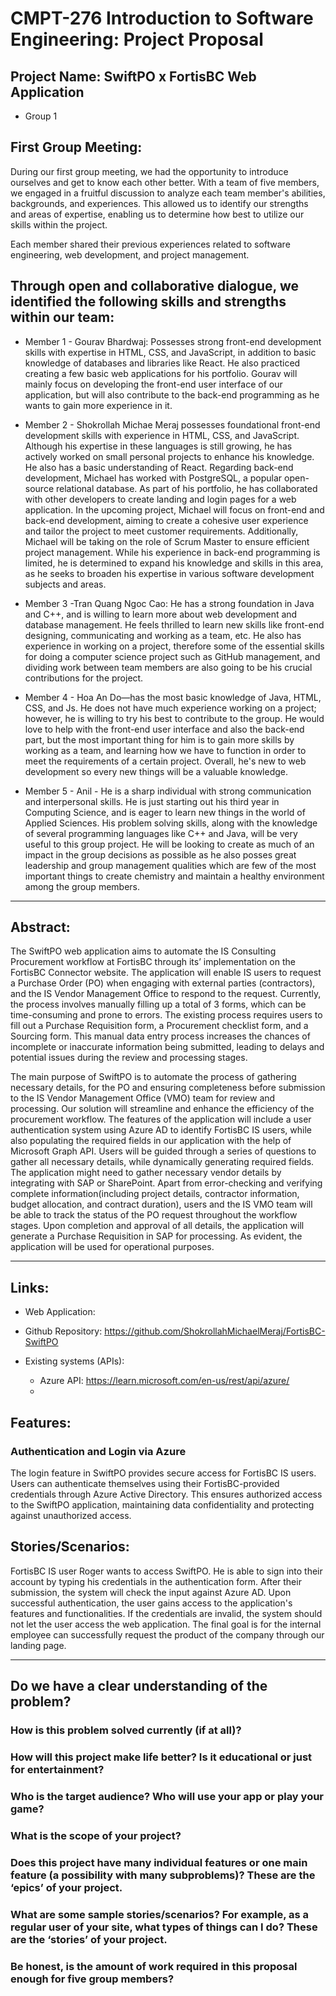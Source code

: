 # CMPT-276 Introduction to Software Engineering: Project Proposal

## Project Name: SwiftPO x FortisBC Web Application
- Group 1



## First Group Meeting:

During our first group meeting, we had the opportunity to introduce ourselves and get to know each other better. With a team of five members, we engaged in a fruitful discussion to analyze each team member's abilities, backgrounds, and experiences. This allowed us to identify our strengths and areas of expertise, enabling us to determine how best to utilize our skills within the project.

Each member shared their previous experiences related to software engineering, web development, and project management.

## Through open and collaborative dialogue, we identified the following skills and strengths within our team:

- Member 1 - Gourav Bhardwaj: Possesses strong front-end development skills with expertise in HTML, CSS, and JavaScript, in addition to basic knowledge of databases and libraries like React. He also practiced creating a few basic web applications for his portfolio. Gourav will mainly focus on developing the front-end user interface of our application, but will also contribute to the back-end programming as he wants to gain more experience in it.

- Member 2 -  Shokrollah Michae Meraj possesses foundational front-end development skills with experience in HTML, CSS, and JavaScript. Although his expertise in these languages is still growing, he has actively worked on small personal projects to enhance his knowledge. He also has a basic understanding of React. Regarding back-end development, Michael has worked with PostgreSQL, a popular open-source relational database. As part of his portfolio, he has collaborated with other developers to create landing and login pages for a web application. In the upcoming project, Michael will focus on front-end and back-end development, aiming to create a cohesive user experience and tailor the project to meet customer requirements. Additionally, Michael will be taking on the role of Scrum Master to ensure efficient project management. While his experience in back-end programming is limited, he is determined to expand his knowledge and skills in this area, as he seeks to broaden his expertise in various software development subjects and areas.

- Member 3 -Tran Quang Ngoc Cao: He has a strong foundation in Java and C++, and is willing to learn more about web development and database management. He feels thrilled to learn new skills like front-end designing, communicating and working as a team, etc. He also has experience in working on a project, therefore some of the essential skills for doing a computer science project such as GitHub management, and dividing work between team members are also going to be his crucial contributions for the project.

- Member 4 - Hoa An Do—has the most basic knowledge of Java, HTML, CSS, and Js. He does not have much experience working on a project; however, he is willing to try his best to contribute to the group. He would love to help with the front-end user interface and also the back-end part, but the most important thing for him is to gain more skills by working as a team, and learning how we have to function in order to meet the requirements of a certain project. Overall, he's new to web development so every new things will be a valuable knowledge.


- Member 5 - Anil - He is a sharp individual with strong communication 
and interpersonal skills. He is just starting out his third year in 
Computing Science, and is eager to learn new things in the world of Applied Sciences. His problem solving skills, along with the knowledge of several programming languages like C++ and Java, will be very useful to this group project. He will be looking to create as much of an impact in the group decisions as possible as he also posses great leadership and group management qualities which are few of the most important things to create chemistry and maintain a healthy environment among the group members. 

___

## Abstract:

The SwiftPO web application aims to automate the IS Consulting Procurement workflow at FortisBC through its’ implementation on the FortisBC Connector website. The application will enable IS users to request a Purchase Order (PO) when engaging with external parties (contractors), and the IS Vendor Management Office to respond to the request. Currently, the process involves manually filling up a total of 3 forms, which can be time-consuming and prone to errors. The existing process requires users to fill out a Purchase Requisition form, a Procurement checklist form, and a Sourcing form. This manual data entry process increases the chances of incomplete or inaccurate information being submitted, leading to delays and potential issues during the review and processing stages.

The main purpose of SwiftPO is to automate the process of gathering necessary details, for the PO and ensuring completeness before submission to the IS Vendor Management Office (VMO) team for review and processing. Our solution will streamline and enhance the efficiency of the procurement workflow. The features of the application will include a user authentication system using Azure AD to identify FortisBC IS users, while also populating the required fields in our application with the help of Microsoft Graph API. Users will be guided through a series of questions to gather all necessary details, while dynamically generating required fields. The application might need to gather necessary vendor details by integrating with SAP or SharePoint. Apart from error-checking and verifying complete information(including project details, contractor information, budget allocation, and contract duration), users and the IS VMO team will be able to track the status of the PO request throughout the workflow stages. Upon completion and approval of all details, the application will generate a Purchase Requisition in SAP for processing. As evident, the application will be used for operational purposes.

___

## Links:
- Web Application:


- Github Repository: https://github.com/ShokrollahMichaelMeraj/FortisBC-SwiftPO


- Existing systems (APIs):

   - Azure API: https://learn.microsoft.com/en-us/rest/api/azure/
   - 


## Features:


### Authentication and Login via Azure

The login feature in SwiftPO provides secure access for FortisBC IS users. Users can authenticate themselves using their FortisBC-provided credentials through Azure Active Directory. This ensures authorized access to the SwiftPO application, maintaining data confidentiality and protecting against unauthorized access.


## Stories/Scenarios:

FortisBC IS user Roger wants to access SwiftPO. He is able to sign into their account by typing his credentials in the authentication form. After their submission, the system will check the input against Azure AD. Upon successful authentication, the user gains access to the application's features and functionalities. If the credentials are invalid, the system should not let the user access the web application. The final goal is for the internal employee can successfully request the product of the company through our landing page.


___
 
## Do we have a clear understanding of the problem?



### How is this problem solved currently (if at all)?



### How will this project make life better? Is it educational or just for entertainment?



### Who is the target audience? Who will use your app or play your game?



### What is the scope of your project?



### Does this project have many individual features or one main feature (a possibility with many subproblems)? These are the ‘epics’ of your project.



### What are some sample stories/scenarios? For example, as a regular user of your site, what types of things can I do?  These are the ‘stories’ of your project.



### Be honest, is the amount of work required in this proposal enough for five group members?






